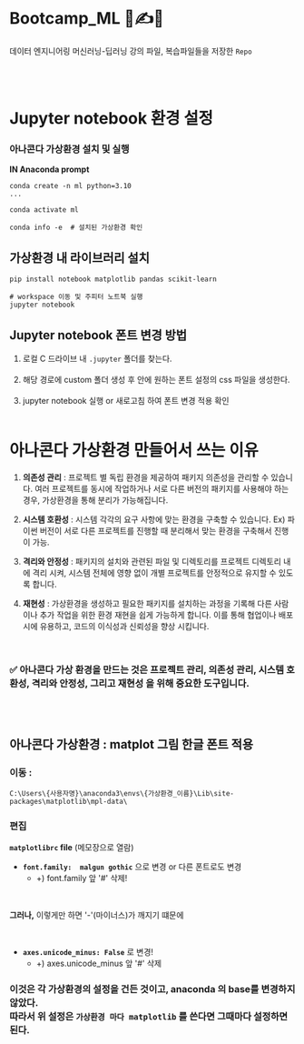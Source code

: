 # Bootcamp_ML  🦾✍💪
 데이터 엔지니어링 머신러닝-딥러닝 강의 파일, 복습파일들을 저장한 `Repo`

<br><br>
# Jupyter notebook 환경 설정
### 아나콘다 가상환경 설치 및 실행
**IN Anaconda prompt**
```
conda create -n ml python=3.10
...

conda activate ml

conda info -e  # 설치된 가상환경 확인
```

## 가상환경 내 라이브러리 설치
```
pip install notebook matplotlib pandas scikit-learn

# workspace 이동 및 주피터 노트북 실행
jupyter notebook
```



## Jupyter notebook 폰트 변경 방법
1. 로컬 C 드라이브 내 `.jupyter` 폴더를 찾는다.<br><br>
2. 해당 경로에 custom 폴더 생성 후 안에 원하는 폰트 설정의 css 파일을 생성한다.<br><br>
3. jupyter notebook 실행 or 새로고침 하여 폰트 변경 적용 확인
<br><br>

# 아나콘다 가상환경 만들어서 쓰는 이유

1. **의존성 관리** 
: 프로젝트 별 독립 환경을 제공하여 패키지 의존성을 관리할 수 있습니다. 여러 프로젝트를 동시에 작업하거나 서로 다른 버전의 패키지를 사용해야 하는 경우, 가상환경을 통해 분리가 가능해집니다.

2. **시스템 호환성**
: 시스템 각각의 요구 사항에 맞는 환경을 구축할 수 있습니다.
Ex) 파이썬 버전이 서로 다른 프로젝트를 진행할 때 분리해서 맞는 환경을 구축해서 진행이 가능.

3. **격리와 안정성**
: 패키지의 설치와 관련된 파일 및 디렉토리를 프로젝트 디렉토리 내에 격리 시켜, 시스템 전체에 영향 없이 개별 프로젝트를 안정적으로 유지할 수 있도록 합니다.

4. **재현성**
: 가상환경을 생성하고 필요한 패키지를 설치하는 과정을 기록해 다른 사람이나 추가 작업을 위한 환경 재현을 쉽게 가능하게 합니다. 이를 통해 협업이나 배포 시에 유용하고, 코드의 이식성과 신뢰성을 향상 시킵니다.
<br>

### ✅ 아나콘다 가상 환경을 만드는 것은 프로젝트 관리, 의존성 관리, 시스템 호환성, 격리와 안정성, 그리고 재현성 을 위해 중요한 도구입니다.
<br><br>


## 아나콘다 가상환경 : matplot 그림 한글 폰트 적용

### 이동 :
`C:\Users\{사용자명}\anaconda3\envs\{가상환경_이름}\Lib\site-packages\matplotlib\mpl-data\`

### 편집
**`matplotlibrc` file** (메모장으로 열람) 
- **`font.family:  malgun gothic`** 으로 변경 or 다른 폰트로도 변경
    - +) font.family 앞 '#' 삭제!
<br>

**그러나,** 이렇게만 하면 '-'(마이너스)가 깨지기 떄문에

<br>

- **`axes.unicode_minus: False`** 로 변경!<br>
    - +) axes.unicode_minus 앞 '#' 삭제<br>
      
### 이것은 각 가상환경의 설정을 건든 것이고, anaconda 의 base를 변경하지 않았다.<br> 따라서 위 설정은 `가상환경 마다 matplotlib` 를 쓴다면 그때마다 설정하면 된다.

<br><br>
